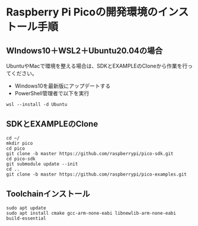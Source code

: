 # Raspberry Pi Picoの開発環境のインストール手順

## WIndows10＋WSL2＋Ubuntu20.04の場合
UbuntuやMacで環境を整える場合は、SDKとEXAMPLEのCloneから作業を行ってください。

- Windows10を最新版にアップデートする　
- PowerShell管理者で以下を実行

```
wsl --install -d Ubuntu
```

## SDKとEXAMPLEのClone
```
cd ~/ 
mkdir pico
cd pico
git clone -b master https://github.com/raspberrypi/pico-sdk.git
cd pico-sdk
git submodule update --init
cd ..
git clone -b master https://github.com/raspberrypi/pico-examples.git
```

## Toolchainインストール 

```
sudo apt update
sudo apt install cmake gcc-arm-none-eabi libnewlib-arm-none-eabi build-essential 
```
